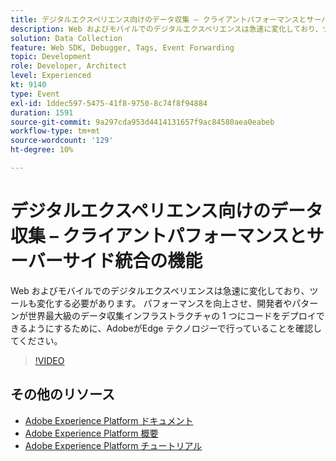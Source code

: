 ```yaml
---
title: デジタルエクスペリエンス向けのデータ収集 – クライアントパフォーマンスとサーバーサイド統合の機能
description: Web およびモバイルでのデジタルエクスペリエンスは急速に変化しており、ツールも変化する必要があります。 パフォーマンスを向上させ、開発者やパターンが世界最大級のデータ収集インフラストラクチャの 1 つにコードをデプロイできるようにするために、AdobeがEdge テクノロジーで行っていることを確認してください。
solution: Data Collection
feature: Web SDK, Debugger, Tags, Event Forwarding
topic: Development
role: Developer, Architect
level: Experienced
kt: 9140
type: Event
exl-id: 1ddec597-5475-41f8-9750-8c74f8f94884
duration: 1591
source-git-commit: 9a297cda953d4414131657f9ac84580aea0eabeb
workflow-type: tm+mt
source-wordcount: '129'
ht-degree: 10%

---
```


# デジタルエクスペリエンス向けのデータ収集 – クライアントパフォーマンスとサーバーサイド統合の機能

Web およびモバイルでのデジタルエクスペリエンスは急速に変化しており、ツールも変化する必要があります。 パフォーマンスを向上させ、開発者やパターンが世界最大級のデータ収集インフラストラクチャの 1 つにコードをデプロイできるようにするために、AdobeがEdge テクノロジーで行っていることを確認してください。

>[!VIDEO](https://video.tv.adobe.com/v/337584/?quality=12&learn=on&hidetitle=true)

## その他のリソース

- [Adobe Experience Platform ドキュメント ](https://experienceleague.adobe.com/docs/experience-platform.html?lang=ja)
- [Adobe Experience Platform 概要](https://experienceleague.adobe.com/docs/experience-platform/landing/home.html?lang=ja)
- [Adobe Experience Platform チュートリアル](https://experienceleague.adobe.com/docs/platform-learn/tutorials/overview.html?lang=ja)
